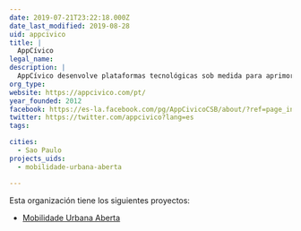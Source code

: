 ```yaml
---
date: 2019-07-21T23:22:18.000Z
date_last_modified: 2019-08-28
uid: appcivico
title: |
  AppCívico
legal_name: 
description: |
  AppCívico desenvolve plataformas tecnológicas sob medida para aprimorar a gestão pública, aumentar a eficiência e a transparência
org_type: 
website: https://appcivico.com/pt/
year_founded: 2012
facebook: https://es-la.facebook.com/pg/AppCivicoCSB/about/?ref=page_internal
twitter: https://twitter.com/appcivico?lang=es
tags:

cities: 
  - Sao Paulo
projects_uids:
  - mobilidade-urbana-aberta

---
```


Esta organización tiene los siguientes proyectos:

- [Mobilidade Urbana Aberta](/proyectos/mobilidade-urbana-aberta)
